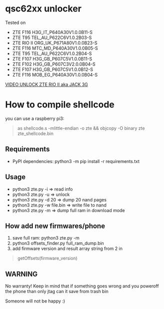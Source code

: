 # qsc62xx unlocker
Tested on
* ZTE F116 H3G_IT_P640A30V1.0.0B11-S
* ZTE T95 TEL_AU_P622C6V1.0.2B03-S
* ZTE RIO II ORG_UK_P671A80V1.0.0B23-S
* ZTE F116 MTC_MD_P640A30V1.0.0B05-S 
* ZTE T95 TEL_AU_P622C6V1.0.2B04-S
* ZTE F107 H3G_GB_P607C5V1.0.0B11-S
* ZTE F102 H3G_GB_P607C3V2.0.0B04-S
* ZTE F107 H3G_GB_P607C5V1.0.0B12-S
* ZTE F116 MOB_EG_P640A30V1.0.0B04-S


[VIDEO UNLOCK ZTE RIO II aka JACK 3G](https://youtu.be/fIWjqIO-FrA "UNLOCK ZTE RIO II aka JACK 3G")

# How to compile shellcode
you can use a raspberry pi3:
 >as shellcode.s -mlittle-endian -o zte && objcopy -O binary zte zte_shellcode.bin

## Requirements
* PyPI dependencies:
  python3 -m pip install -r requirements.txt

## Usage
* python3 zte.py -i => read info
* python3 zte.py -u => unlock
* python3 zte.py -d 20 => dump 20 nand pages
* python3 zte.py -w file.bin  => write file to nand
* python3 zte.py -m  => dump full ram in download mode

## How add new firmwares/phone
1. save full ram: python3 zte.py -m
2. python3 offsets_finder.py full_ram_dump.bin
3. add firmware version and result array string from 2 in 
> getOffsets(firmware_version)


## WARNING
No warranty!
Keep in mind that if something goes wrong and you poweroff the phone than only jtag can it save from trash bin 

Someone will not be happy :)
